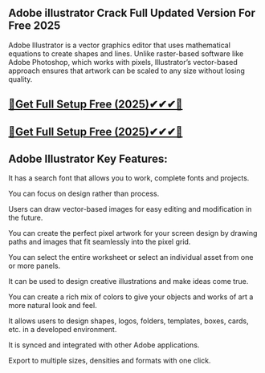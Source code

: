 ##  Adobe illustrator Crack Full Updated Version For Free 2025

Adobe Illustrator is a vector graphics editor that uses mathematical equations to create shapes and lines. Unlike raster-based software like Adobe Photoshop, which works with pixels, Illustrator’s vector-based approach ensures that artwork can be scaled to any size without losing quality.

## <a href="https://crackeadosofts.com/dl/">🔽Get Full Setup Free (2025)✔✔✔🔽</a>

## <a href="https://crackeadosofts.com/dl/">🔽Get Full Setup Free (2025)✔✔✔🔽</a>

## Adobe Illustrator Key Features:

It has a search font that allows you to work, complete fonts and projects.

You can focus on design rather than process.

Users can draw vector-based images for easy editing and modification in the future.

You can create the perfect pixel artwork for your screen design by drawing paths and images that fit seamlessly into the pixel grid.

You can select the entire worksheet or select an individual asset from one or more panels.

It can be used to design creative illustrations and make ideas come true.

You can create a rich mix of colors to give your objects and works of art a more natural look and feel.

It allows users to design shapes, logos, folders, templates, boxes, cards, etc. in a developed environment.

It is synced and integrated with other Adobe applications.

Export to multiple sizes, densities and formats with one click.
